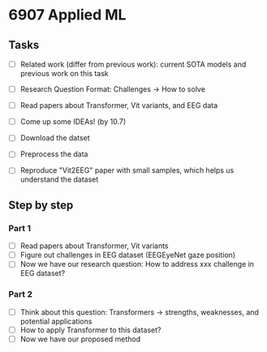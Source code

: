 # 6907 Applied ML

## Tasks

- [ ] Related work (differ from previous work): current SOTA models and previous work on this task
- [ ] Research Question Format: Challenges -> How to solve
- [ ] Read papers about Transformer, Vit variants, and EEG data
- [ ] Come up some IDEAs! (by 10.7)

- [ ] Download the datset
- [ ] Preprocess the data
- [ ] Reproduce "Vit2EEG" paper with small samples, which helps us understand the dataset

## Step by step

### Part 1

- [ ] Read papers about Transformer, Vit variants
- [ ] Figure out challenges in EEG dataset (EEGEyeNet gaze position)
- [ ] Now we have our research question: How to address xxx challenge in EEG dataset?

### Part 2

- [ ] Think about this question: Transformers -> strengths, weaknesses, and potential applications
- [ ] How to apply Transformer to this dataset?
- [ ] Now we have our proposed method
